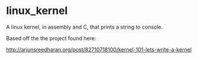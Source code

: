 linux_kernel
============

A linux kernel, in assembly and C, that prints a string to console.

Based off the the project found here: 

http://arjunsreedharan.org/post/82710718100/kernel-101-lets-write-a-kernel

